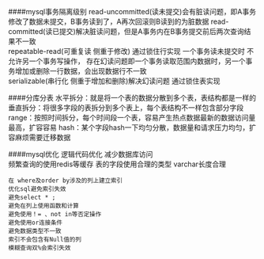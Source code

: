 ####mysql事务隔离级别
	read-uncommitted(读未提交)会有脏读问题，即A事务修改了数据未提交，B事务读到了，A再次回滚则B读到的为脏数据
	read-committed(读已提交)解决脏读问题，但是A事务内在B事务提交前后两次查询结果不一致	
	repeatable-read(可重复读  侧重于修改) 通过锁住行实现 一个事务读未提交时 不允许另一个事务写操作， 存在幻读问题即一个事务读取范围内数据时，另一个事务增加或删除一行数据，会出现数据行不一致	
	serializable(串行化  侧重于增加和删除)解决幻读问题  通过锁住表实现


####分库分表
	水平拆分：就是将一个表的数据分散到多个表，表结构都是一样的
	垂直拆分：将很多字段的表拆分到多个表上，每个表结构不一样包含部分字段
	range：按照时间拆分，每个时间段一个表，容易产生热点数据最新的数据访问量最高，扩容容易
	hash：某个字段hash一下均匀分散，数据量和请求压力均匀，扩容麻烦需要迁移数据

####mysql优化
	逻辑代码优化 减少数据库访问   
	频繁查询的使用redis等缓存 
	表的字段使用合理的类型 varchar长度合理
	
	在 where及order by涉及的列上建立索引
	优化sql避免索引失效
	避免select * ;
	避免在列上使用函数和计算
	避免使用！= 、not in等否定操作
	避免使用or连接条件
	避免数据类型不一致
	索引不会包含有Null值的列
	模糊查询双%会索引失效
